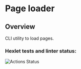 # Page loader

## Overview

CLI utility to load pages.

### Hexlet tests and linter status:

![Actions Status](/workflows/hexlet-check/badge.svg)
